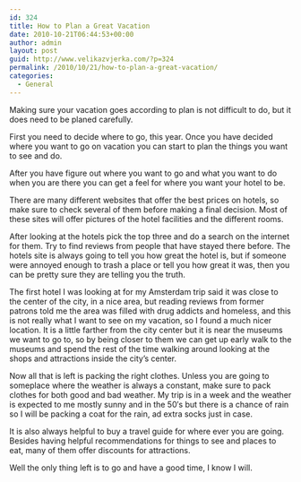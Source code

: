 ```yaml
---
id: 324
title: How to Plan a Great Vacation
date: 2010-10-21T06:44:53+00:00
author: admin
layout: post
guid: http://www.velikazvjerka.com/?p=324
permalink: /2010/10/21/how-to-plan-a-great-vacation/
categories:
  - General
---
```

Making sure your vacation goes according to plan is not difficult to do, but it does need to be planed carefully.

First you need to decide where to go, this year. Once you have decided where you want to go on vacation you can start to plan the things you want to see and do. 

After you have figure out where you want to go and what you want to do when you are there you can get a feel for where you want your hotel to be.

There are many different websites that offer the best prices on hotels, so make sure to check several of them before making a final decision. Most of these sites will offer pictures of the hotel facilities and the different rooms.

After looking at the hotels pick the top three and do a search on the internet for them. Try to find reviews from people that have stayed there before. The hotels site is always going to tell you how great the hotel is, but if someone were annoyed enough to trash a place or tell you how great it was, then you can be pretty sure they are telling you the truth.

The first hotel I was looking at for my Amsterdam trip said it was close to the center of the city, in a nice area, but reading reviews from former patrons told me the area was filled with drug addicts and homeless, and this is not really what I want to see on my vacation, so I found a much nicer location. It is a little farther from the city center but it is near the museums we want to go to, so by being closer to them we can get up early walk to the museums and spend the rest of the time walking around looking at the shops and attractions inside the city&#8217;s center.

Now all that is left is packing the right clothes. Unless you are going to someplace where the weather is always a constant, make sure to pack clothes for both good and bad weather. My trip is in a week and the weather is expected to me mostly sunny and in the 50&#8242;s but there is a chance of rain so I will be packing a coat for the rain, ad extra socks just in case.

It is also always helpful to buy a travel guide for where ever you are going. Besides having helpful recommendations for things to see and places to eat, many of them offer discounts for attractions.

Well the only thing left is to go and have a good time, I know I will.